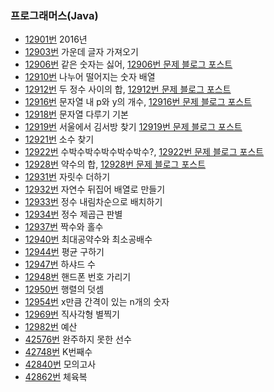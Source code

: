 ### 프로그래머스(Java)
- [12901번](12901/Solution.java) 2016년
- [12903번](12903/12903.java) 가운데 글자 가져오기
- [12906번](12906/12906.java) 같은 숫자는 싫어, [12906번 문제 블로그 포스트](https://i-am-not-kangjik.github.io/posts/65/)
- [12910번](12910/Solution.java) 나누어 떨어지는 숫자 배열
- [12912번](12912/12912.java) 두 정수 사이의 합, [12912번 문제 블로그 포스트](https://i-am-not-kangjik.github.io/posts/60/)
- [12916번](12916/12916.java) 문자열 내 p와 y의 개수, [12916번 문제 블로그 포스트](https://i-am-not-kangjik.github.io/posts/64/)
- [12918번](12918/12918.java) 문자열 다루기 기본
- [12919번](12919/12919.java) 서울에서 김서방 찾기 [12919번 문제 블로그 포스트](https://i-am-not-kangjik.github.io/posts/62/)
- [12921번](12921/Solution.java) 소수 찾기
- [12922번](12922/12922.java) 수박수박수박수박수박수?, [12922번 문제 블로그 포스트](https://i-am-not-kangjik.github.io/posts/61/)
- [12928번](12928/12928.java) 약수의 합, [12928번 문제 블로그 포스트](https://i-am-not-kangjik.github.io/posts/63/)
- [12931번](12931/12931.java) 자릿수 더하기
- [12932번](12932/12932.java) 자연수 뒤집어 배열로 만들기
- [12933번](12933/12933.java) 정수 내림차순으로 배치하기
- [12934번](12934/12934.java) 정수 제곱근 판별
- [12937번](12937/12937.java) 짝수와 홀수
- [12940번](12940/12940.java) 최대공약수와 최소공배수
- [12944번](12944/12944.java) 평균 구하기
- [12947번](12947/12947.java) 하샤드 수
- [12948번](12948/12948.java) 핸드폰 번호 가리기
- [12950번](12950/12950.java) 행렬의 덧셈
- [12954번](12954/12954.java) x만큼 간격이 있는 n개의 숫자
- [12969번](12969/12969.java) 직사각형 별찍기
- [12982번](12982/Solution.java) 예산
- [42576번](42576/Solution.java) 완주하지 못한 선수
- [42748번](42748/42748.java) K번째수
- [42840번](42840/42840.java) 모의고사
- [42862번](42862/Solution.java) 체육복




